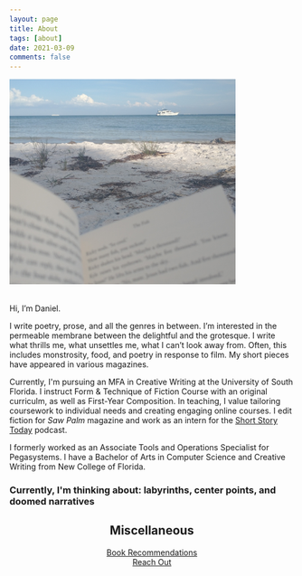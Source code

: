 ```yaml
---
layout: page
title: About
tags: [about]
date: 2021-03-09
comments: false
---
```

<p class="aligncenter">
<img src="/assets/book-and-boat-crop.jpg" alt = "Photo of a book being read by the beach" style="width:400px;">
</p>
<br>
Hi, I’m Daniel.

I write poetry, prose, and all the genres in between. I’m interested in the permeable membrane between the delightful and the grotesque. I write what thrills me, what unsettles me, what I can’t look away from. Often, this includes monstrosity, food, and poetry in response to film. My short pieces have appeared in various magazines.

Currently, I'm pursuing an MFA in Creative Writing at the University of South Florida. I instruct Form & Technique of Fiction Course with an original curriculm, as well as First-Year Composition. In teaching, I value tailoring coursework to individual needs and creating engaging online courses. I edit fiction for <i>Saw Palm</i> magazine and work as an intern for the <a href="https://ddykiel.github.io/book-recs/">Short Story Today</a> podcast.

I formerly worked as an Associate Tools and Operations Specialist for Pegasystems. I have a Bachelor of Arts in Computer Science and Creative Writing from New College of Florida.

<h3>Currently, I'm thinking about: labyrinths, center points, and doomed narratives</h3>

<h2><center>Miscellaneous</center></h2>  
  
<center><a href="https://ddykiel.github.io/book-recs/">Book Recommendations</a></center>
<center><a href="https://ddykiel.github.io/reach-out/">Reach Out</a></center>
<!-- <center><a href="https://ddykiel.github.io/credits/">Credits</a></center> -->
